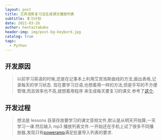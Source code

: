 ```yaml
---
layout: post
title: 艾宾浩斯复习法生成课文播放列表
subtitle: 复习计划
date: 2021-03-28
author: hentaitabako
header-img: img/post-bg-keybord.jpg
catalog: true
tags:
  - Python
---
```


## 开发原因

> 以前学习英语的时候,还是在记事本上利用艾宾浩斯曲线的方法,画出表格,记录每天的学习状态.
> 现在要学习日语,也想着用一样的方法,但是手写的不方便管理,而且效率也不高,就想着用程序
> 来生成每天要复习的课文.参考了[这个](https://github.com/Nancyberry/ebbinghausGenerator).

## 开发过程

> 想法是 lessons 目录存放要学习的课文音频文件,默认是从明天开始算,一天学习一课.然后输入
> mp3 播放列表文件.一开始还在手机上试了很多不同播放器,发现只有[poweramp](https://powerampapp.com/)满足批量导入列表的要求.
